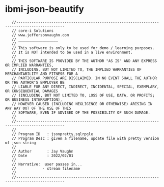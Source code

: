 # ibmi-json-beautify
       //--------------------------------------------------------------------------------------------
       // core-i Solutions 
       // www.jeffersonvaughn.com
       // __________________
       //
       // This software is only to be used for demo / learning purposes.
       // It is NOT intended to be used in a live environment.
       //
       // THIS SOFTWARE IS PROVIDED BY THE AUTHOR "AS IS" AND ANY EXPRESS OR IMPLIED WARRANTIES,
       // INCLUDING, BUT NOT LIMITED TO, THE IMPLIED WARRANTIES OF MERCHANTABILITY AND FITNESS FOR A
       // PARTICULAR PURPOSE ARE DISCLAIMED. IN NO EVENT SHALL THE AUTHOR OR THE AUTHOR'S EMPLOYER BE
       // LIABLE FOR ANY DIRECT, INDIRECT, INCIDENTAL, SPECIAL, EXEMPLARY, OR CONSEQUENTIAL DAMAGES
       // (INCLUDING, BUT NOT LIMITED TO, LOSS OF USE, DATA, OR PROFITS; OR BUSINESS INTERRUPTION),
       // HOWEVER CAUSED (INCLUDING NEGLIGENCE OR OTHERWISE) ARISING IN ANY WAY OUT OF THE USE OF THIS
       // SOFTWARE, EVEN IF ADVISED OF THE POSSIBILITY OF SUCH DAMAGE.
       //
       //--------------------------------------------------------------------------------------------
       //                                                                      
       // Program ID   : jsonpretty.sqlrpgle                                          
       // Program Desc : given a filename, update file with pretty version of json string                  
       //
       // Author       : Jay Vaughn
       // Date         : 2022/02/01
       //  
       // Narrative:  user passes in...
       //            - stream filename
       //
       //--------------------------------------------------------------------------------------------
